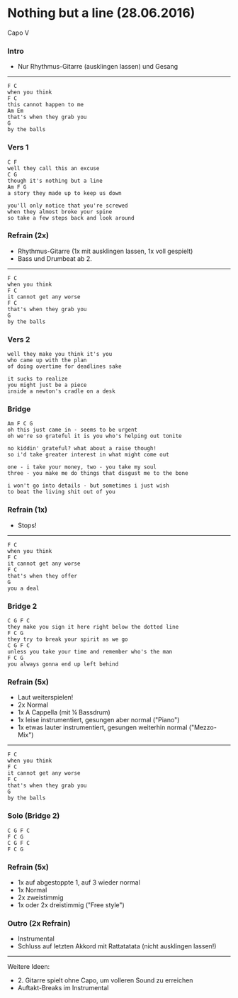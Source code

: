 Nothing but a line (28.06.2016)
===============================

Capo V

### Intro

* Nur Rhythmus-Gitarre (ausklingen lassen) und Gesang

---

	F C
	when you think
	F C
	this cannot happen to me
	Am Em
	that's when they grab you
	G
	by the balls

### Vers 1

	C F
	well they call this an excuse
	C G
	though it's nothing but a line
	Am F G
	a story they made up to keep us down

	you'll only notice that you're screwed
	when they almost broke your spine
	so take a few steps back and look around

### Refrain (2x)

* Rhythmus-Gitarre (1x mit ausklingen lassen, 1x voll gespielt)
* Bass und Drumbeat ab 2.

---

	F C
	when you think
	F C
	it cannot get any worse
	F C
	that's when they grab you
	G
	by the balls

### Vers 2

	well they make you think it's you
	who came up with the plan
	of doing overtime for deadlines sake

	it sucks to realize
	you might just be a piece
	inside a newton's cradle on a desk

### Bridge

	Am F C G
	oh this just came in - seems to be urgent
	oh we're so grateful it is you who's helping out tonite

	no kiddin' grateful? what about a raise though!
	so i'd take greater interest in what might come out

	one - i take your money, two - you take my soul
	three - you make me do things that disgust me to the bone

	i won't go into details - but sometimes i just wish
	to beat the living shit out of you

### Refrain (1x)

* Stops!

---

	F C
	when you think
	F C
	it cannot get any worse
	F C
	that's when they offer
	G
	you a deal

### Bridge 2

	C G F C
	they make you sign it here right below the dotted line
	F C G
	they try to break your spirit as we go
	C G F C
	unless you take your time and remember who's the man
	F C G
	you always gonna end up left behind

### Refrain (5x)

* Laut weiterspielen!
* 2x Normal
* 1x A Cappella (mit ¼ Bassdrum)
* 1x leise instrumentiert, gesungen aber normal ("Piano")
* 1x etwas lauter instrumentiert, gesungen weiterhin normal ("Mezzo-Mix")

---

	F C
	when you think
	F C
	it cannot get any worse
	F C
	that's when they grab you
	G
	by the balls

### Solo (Bridge 2)

	C G F C
	F C G
	C G F C
	F C G

### Refrain (5x)

* 1x auf abgestoppte 1, auf 3 wieder normal
* 1x Normal
* 2x zweistimmig
* 1x oder 2x dreistimmig ("Free style")

### Outro (2x Refrain)

* Instrumental
* Schluss auf letzten Akkord mit Rattatatata (nicht ausklingen lassen!)

----

Weitere Ideen:

* 2\. Gitarre spielt ohne Capo, um volleren Sound zu erreichen
* Auftakt-Breaks im Instrumental
